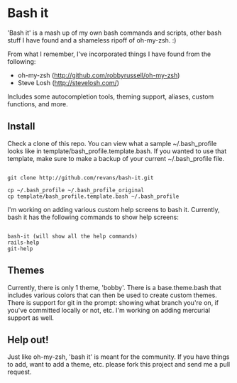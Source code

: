 # Bash it

'Bash it' is a mash up of my own bash commands and scripts, other bash stuff I have found and a shameless ripoff of oh-my-zsh. :) 

From what I remember, I've incorporated things I have found from the following:

* oh-my-zsh   (http://github.com/robbyrussell/oh-my-zsh)
* Steve Losh  (http://stevelosh.com/)

Includes some autocompletion tools, theming support, aliases, custom functions, and more.

## Install

Check a clone of this repo. You can view what a sample ~/.bash\_profile looks like in template/bash\_profile.template.bash. If you wanted to use that template, make sure to make a backup of your current ~/.bash\_profile file.

<pre><code>
git clone http://github.com/revans/bash-it.git

cp ~/.bash_profile ~/.bash_profile_original
cp template/bash_profile.template.bash ~/.bash_profile
</code></pre>

I'm working on adding various custom help screens to bash it. Currently, bash it has the following commands to show help screens:

<pre><code>
bash-it (will show all the help commands)
rails-help
git-help
</code></pre>


## Themes

Currently, there is only 1 theme, 'bobby'. There is a base.theme.bash that includes various colors that can then be used to create custom themes. There is support for git in the prompt: showing what branch you're on, if you've committed locally or not, etc. I'm working on adding mercurial support as well.

## Help out!

Just like oh-my-zsh, 'bash it' is meant for the community. If you have things to add, want to add a theme, etc. please fork this project and send me a pull request.